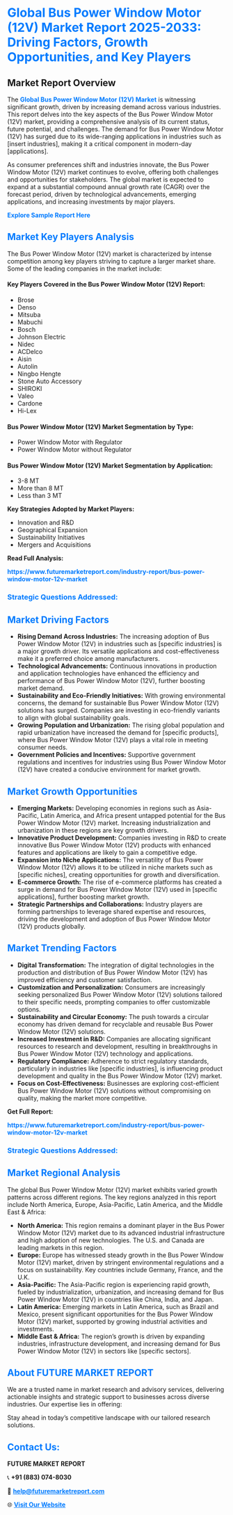 <h1 style="color: #007BFF;">Global Bus Power Window Motor (12V) Market Report 2025-2033: Driving Factors, Growth Opportunities, and Key Players</h1>

<section id="overview">
<h2>Market Report Overview</h2>
<p>The <a href="https://www.futuremarketreport.com/industry-report/bus-power-window-motor-12v-market" style="color: #007BFF; text-decoration: none;"><strong>Global Bus Power Window Motor (12V) Market</strong></a> is witnessing significant growth, driven by increasing demand across various industries. This report delves into the key aspects of the Bus Power Window Motor (12V) market, providing a comprehensive analysis of its current status, future potential, and challenges. The demand for Bus Power Window Motor (12V) has surged due to its wide-ranging applications in industries such as [insert industries], making it a critical component in modern-day [applications].</p>
<p>As consumer preferences shift and industries innovate, the Bus Power Window Motor (12V) market continues to evolve, offering both challenges and opportunities for stakeholders. The global market is expected to expand at a substantial compound annual growth rate (CAGR) over the forecast period, driven by technological advancements, emerging applications, and increasing investments by major players.</p>
</section>

<section id="overview">
<p><a href="https://www.futuremarketreport.com/request-sample/reportId=36325" style="color: #007BFF; text-decoration: none;"><strong>Explore Sample Report Here</strong></a></p>
</section>

<section id="key-players">
<h2 style="color: #007BFF;">Market Key Players Analysis</h2>
<p>The Bus Power Window Motor (12V) market is characterized by intense competition among key players striving to capture a larger market share. Some of the leading companies in the market include:</p>
<h4>Key Players Covered in the Bus Power Window Motor (12V) Report:</h4>
<ul><li>Brose</li><li>Denso</li><li>Mitsuba</li><li>Mabuchi</li><li>Bosch</li><li>Johnson Electric</li><li>Nidec</li><li>ACDelco</li><li>Aisin</li><li>Autolin</li><li>Ningbo Hengte</li><li>Stone Auto Accessory</li><li>SHIROKI</li><li>Valeo</li><li>Cardone</li><li>Hi-Lex</li></ul>
<h4>Bus Power Window Motor (12V) Market Segmentation by Type:</h4>
<ul><li>Power Window Motor with Regulator</li><li>Power Window Motor without Regulator</li></ul>

<h4>Bus Power Window Motor (12V) Market Segmentation by Application:</h4>
<ul><li>3-8 MT</li><li>More than 8 MT</li><li>Less than 3 MT</li></ul>
<p><strong>Key Strategies Adopted by Market Players:</strong></p>
<ul>
<li>Innovation and R&D</li>
<li>Geographical Expansion</li>
<li>Sustainability Initiatives</li>
<li>Mergers and Acquisitions</li>
</ul>
</section>

<section>
<p><strong>Read Full Analysis: </strong></p><a href="https://www.futuremarketreport.com/industry-report/bus-power-window-motor-12v-market" style="color: #007BFF; text-decoration: none;"><strong>https://www.futuremarketreport.com/industry-report/bus-power-window-motor-12v-market</strong></a>
<h3 style="color: #007BFF;">Strategic Questions Addressed:</h3>
</section>

<section id="driving-factors">
<h2 style="color: #007BFF;">Market Driving Factors</h2>
<ul>
<li><strong>Rising Demand Across Industries:</strong> The increasing adoption of Bus Power Window Motor (12V) in industries such as [specific industries] is a major growth driver. Its versatile applications and cost-effectiveness make it a preferred choice among manufacturers.</li>
<li><strong>Technological Advancements:</strong> Continuous innovations in production and application technologies have enhanced the efficiency and performance of Bus Power Window Motor (12V), further boosting market demand.</li>
<li><strong>Sustainability and Eco-Friendly Initiatives:</strong> With growing environmental concerns, the demand for sustainable Bus Power Window Motor (12V) solutions has surged. Companies are investing in eco-friendly variants to align with global sustainability goals.</li>
<li><strong>Growing Population and Urbanization:</strong> The rising global population and rapid urbanization have increased the demand for [specific products], where Bus Power Window Motor (12V) plays a vital role in meeting consumer needs.</li>
<li><strong>Government Policies and Incentives:</strong> Supportive government regulations and incentives for industries using Bus Power Window Motor (12V) have created a conducive environment for market growth.</li>
</ul>
</section>

<section id="growth-opportunities">
<h2 style="color: #007BFF;">Market Growth Opportunities</h2>
<ul>
<li><strong>Emerging Markets:</strong> Developing economies in regions such as Asia-Pacific, Latin America, and Africa present untapped potential for the Bus Power Window Motor (12V) market. Increasing industrialization and urbanization in these regions are key growth drivers.</li>
<li><strong>Innovative Product Development:</strong> Companies investing in R&D to create innovative Bus Power Window Motor (12V) products with enhanced features and applications are likely to gain a competitive edge.</li>
<li><strong>Expansion into Niche Applications:</strong> The versatility of Bus Power Window Motor (12V) allows it to be utilized in niche markets such as [specific niches], creating opportunities for growth and diversification.</li>
<li><strong>E-commerce Growth:</strong> The rise of e-commerce platforms has created a surge in demand for Bus Power Window Motor (12V) used in [specific applications], further boosting market growth.</li>
<li><strong>Strategic Partnerships and Collaborations:</strong> Industry players are forming partnerships to leverage shared expertise and resources, driving the development and adoption of Bus Power Window Motor (12V) products globally.</li>
</ul>
</section>

<section id="trending-factors">
<h2 style="color: #007BFF;">Market Trending Factors</h2>
<ul>
<li><strong>Digital Transformation:</strong> The integration of digital technologies in the production and distribution of Bus Power Window Motor (12V) has improved efficiency and customer satisfaction.</li>
<li><strong>Customization and Personalization:</strong> Consumers are increasingly seeking personalized Bus Power Window Motor (12V) solutions tailored to their specific needs, prompting companies to offer customizable options.</li>
<li><strong>Sustainability and Circular Economy:</strong> The push towards a circular economy has driven demand for recyclable and reusable Bus Power Window Motor (12V) solutions.</li>
<li><strong>Increased Investment in R&D:</strong> Companies are allocating significant resources to research and development, resulting in breakthroughs in Bus Power Window Motor (12V) technology and applications.</li>
<li><strong>Regulatory Compliance:</strong> Adherence to strict regulatory standards, particularly in industries like [specific industries], is influencing product development and quality in the Bus Power Window Motor (12V) market.</li>
<li><strong>Focus on Cost-Effectiveness:</strong> Businesses are exploring cost-efficient Bus Power Window Motor (12V) solutions without compromising on quality, making the market more competitive.</li>
</ul>
</section>

<section>
<p><strong>Get Full Report: </strong></p><a href="https://www.futuremarketreport.com/industry-report/bus-power-window-motor-12v-market" style="color: #007BFF; text-decoration: none;"><strong>https://www.futuremarketreport.com/industry-report/bus-power-window-motor-12v-market</strong></a>
<h3 style="color: #007BFF;">Strategic Questions Addressed:</h3>
</section>


<section id="regional-analysis">
<h2 style="color: #007BFF;">Market Regional Analysis</h2>
<p>The global Bus Power Window Motor (12V) market exhibits varied growth patterns across different regions. The key regions analyzed in this report include North America, Europe, Asia-Pacific, Latin America, and the Middle East & Africa:</p>
<ul>
<li><strong>North America:</strong> This region remains a dominant player in the Bus Power Window Motor (12V) market due to its advanced industrial infrastructure and high adoption of new technologies. The U.S. and Canada are leading markets in this region.</li>
<li><strong>Europe:</strong> Europe has witnessed steady growth in the Bus Power Window Motor (12V) market, driven by stringent environmental regulations and a focus on sustainability. Key countries include Germany, France, and the U.K.</li>
<li><strong>Asia-Pacific:</strong> The Asia-Pacific region is experiencing rapid growth, fueled by industrialization, urbanization, and increasing demand for Bus Power Window Motor (12V) in countries like China, India, and Japan.</li>
<li><strong>Latin America:</strong> Emerging markets in Latin America, such as Brazil and Mexico, present significant opportunities for the Bus Power Window Motor (12V) market, supported by growing industrial activities and investments.</li>
<li><strong>Middle East & Africa:</strong> The region’s growth is driven by expanding industries, infrastructure development, and increasing demand for Bus Power Window Motor (12V) in sectors like [specific sectors].</li>
</ul>
</section>

<footer>
<h2 style="color: #007BFF;">About FUTURE MARKET REPORT</h2>
<p>We are a trusted name in market research and advisory services, delivering actionable insights and strategic support to businesses across diverse industries. Our expertise lies in offering:</p>

<p>Stay ahead in today’s competitive landscape with our tailored research solutions.</p>

<h2 style="color: #007BFF;">Contact Us:</h2>
<p><strong>FUTURE MARKET REPORT</strong></p>
<p>📞 <strong>+91 (883) 074-8030</strong></p>
<p>📧 <strong><a href="mailto:help@futuremarketreport.com" style="color: #007BFF;">help@futuremarketreport.com</a></strong></p>
<p>🌐 <strong><a href="https://www.futuremarketreport.com/" style="color: #007BFF;">Visit Our Website</a></strong></p>
</footer>